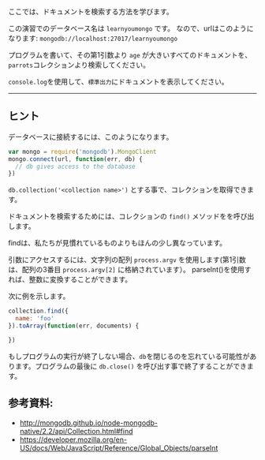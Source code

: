 ここでは、ドキュメントを検索する方法を学びます。

この演習でのデータベース名は `learnyoumongo` です。
なので、urlはこのようになります: `mongodb://localhost:27017/learnyoumongo`

プログラムを書いて、その第1引数より `age` が大きいすべてのドキュメントを、`parrots`コレクションより検索してください。

`console.log`を使用して、`標準出力`にドキュメントを表示してください。

-----------------------------------------------------------
## ヒント

データベースに接続するには、このようになります。

```js
var mongo = require('mongodb').MongoClient
mongo.connect(url, function(err, db) {
  // db gives access to the database
})
```

`db.collection('<collection name>')` とする事で、コレクションを取得できます。

ドキュメントを検索するためには、コレクションの `find()` メソッドをを呼び出します。

findは、私たちが見慣れているものよりもほんの少し異なっています。

引数にアクセスするには、文字列の配列 `process.argv` を使用します(第1引数は、配列の3番目 `process.argv[2]` に格納されています）。
parseInt()を使用すれば、整数に変換することができます。

次に例を示します。

```js
collection.find({
  name: 'foo'
}).toArray(function(err, documents) {

})
```

もしプログラムの実行が終了しない場合、`db`を閉じるのを忘れている可能性があります。プログラムの最後に `db.close()` を呼び出す事で終了することができます。

## 参考資料:
* http://mongodb.github.io/node-mongodb-native/2.2/api/Collection.html#find
* https://developer.mozilla.org/en-US/docs/Web/JavaScript/Reference/Global_Objects/parseInt
